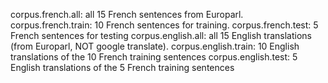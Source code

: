 corpus.french.all: all 15 French sentences from Europarl.
corpus.french.train: 10 French sentences for training.
corpus.french.test: 5 French sentences for testing
corpus.english.all: all 15 English translations (from Europarl, NOT google translate).
corpus.english.train: 10 English translations of the 10 French training sentences
corpus.english.test: 5 English translations of the 5 French training sentences

